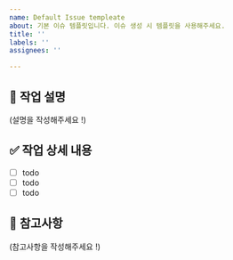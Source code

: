 ```yaml
---
name: Default Issue templeate
about: 기본 이슈 템플릿입니다. 이슈 생성 시 템플릿을 사용해주세요.
title: ''
labels: ''
assignees: ''

---
```


## 🎯 작업 설명
(설명을 작성해주세요 !)

## ✅ 작업 상세 내용
- [ ] todo
- [ ] todo
- [ ] todo

## 📌 참고사항
(참고사항을 작성해주세요 !)
